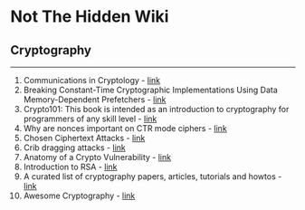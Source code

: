 # Not The Hidden Wiki

## Cryptography
-----

1. Communications in Cryptology - [link](https://cic.iacr.org/i/1/1)
2. Breaking Constant-Time Cryptographic Implementations Using Data Memory-Dependent Prefetchers - [link](https://gofetch.fail/)
3. Crypto101: This book is intended as an introduction to cryptography for programmers of any skill level - [link](https://raw.githubusercontent.com/crypto101/crypto101.github.io/master/Crypto101.pdf)
4. Why are nonces important on CTR mode ciphers - [link](https://medium.com/code-fighters/why-are-nonces-important-on-ctr-mode-ciphers-6aba7503bd3c)
5. Chosen Ciphertext Attacks - [link](https://web.engr.oregonstate.edu/~rosulekm/crypto/chap9.pdf)
6. Crib dragging attacks - [link](https://medium.com/@fhbro/crib-dragging-plain-text-attack-5a61a0bcd80d)
7. Anatomy of a Crypto Vulnerability - [link](https://alexgaynor.net/2016/mar/14/anatomy-of-a-crypto-vulnerability/)
8. Introduction to RSA - [link](https://medium.com/@c0D3M/introduction-to-rsa-e8cb39af508e)
9. A curated list of cryptography papers, articles, tutorials and howtos - [link](https://github.com/pFarb/awesome-crypto-papers)
10. Awesome Cryptography - [link](https://github.com/sobolevn/awesome-cryptography)